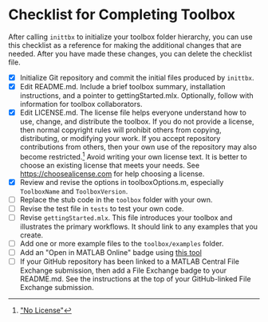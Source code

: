 # Checklist for Completing Toolbox

After calling `inittbx` to initialize your toolbox folder hierarchy, you can use this checklist as a reference for making the additional changes that are needed. After you have made these changes, you can delete the checklist file.

- [x] Initialize Git repository and commit the initial files produced by `inittbx`.
- [x] Edit README.md. Include a brief toolbox summary, installation instructions, and a pointer to gettingStarted.mlx. Optionally, follow with information for toolbox collaborators.
- [x] Edit LICENSE.md. The license file helps everyone understand how to use, change, and distribute the toolbox. If you do not provide a license, then normal copyright rules will prohibit others from copying, distributing, or modifying your work. If you accept repository contributions from others, then your own use of the repository may also become restricted.[^1] Avoid writing your own license text. It is better to choose an existing license that meets your needs. See https://choosealicense.com for help choosing a license.
- [x] Review and revise the options in toolboxOptions.m, especially `ToolboxName` and `ToolboxVersion`.
- [ ] Replace the stub code in the `toolbox` folder with your own.
- [ ] Revise the test file in `tests` to test your own code.
- [ ] Revise `gettingStarted.mlx`. This file introduces your toolbox and illustrates the primary workflows. It should link to any examples that you create.
- [ ] Add one or more example files to the `toolbox/examples` folder.
- [ ] Add an "Open in MATLAB Online" badge using [this tool](https://www.mathworks.com/products/matlab-online/git.html)
- [ ] If your GitHub repository has been linked to a MATLAB Central File Exchange submission, then add a File Exchange badge to your README.md. See the instructions at the top of your GitHub-linked File Exchange submission.

[^1]: ["No License"](https://choosealicense.com/no-permission/)

